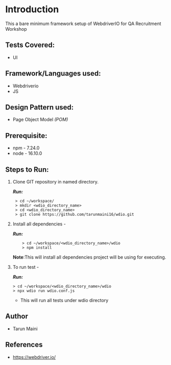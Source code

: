 # Introduction

This a bare minimum framework setup of WebdriverIO for QA Recruitment Workshop

## Tests Covered:

* UI

## Framework/Languages used:

* Webdriverio
* JS

## Design Pattern used:
* Page Object Model _(POM)_

## Prerequisite:
* npm - 7.24.0
* node - 16.10.0

## Steps to Run:

1. Clone GIT repository in named directory.

   **_Run:_**
    ```
     > cd ~/workspace/
     > mkdir <wdio_directory_name>
     > cd <wdio_directory_name>
     > git clone https://github.com/tarunmaini16/wdio.git
    ```     
2. Install all dependencies -

   **_Run:_**
    ```
        > cd ~/workspace/<wdio_directory_name>/wdio
        > npm install
     ```       
   **Note**:This will install all dependencies project will be using for executing.


3. To run test -

   **_Run:_**
    ```
    > cd ~/workspace/<wdio_directory_name>/wdio
    > npx wdio run wdio.conf.js
    ```
    - This will run all tests under wdio directory
    
## Author

* Tarun Maini

## References

* https://webdriver.io/
